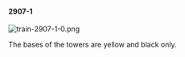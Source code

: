 #### 2907-1
![train-2907-1-0.png](https://github.com/lil-lab/nlvr/raw/master/nlvr/train/images/59/train-2907-1-0.png "train-2907-1-0.png")

The bases of the towers are yellow and black only.